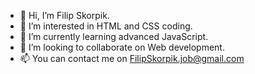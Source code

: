 - 👋 Hi, I’m Filip Skorpik.
- 👀 I’m interested in HTML and CSS coding.
- 🌱 I’m currently learning advanced JavaScript.
- 💞️ I’m looking to collaborate on Web development.
- 📫 You can contact me on FilipSkorpik.job@gmail.com

<!---
filipskorpik/filipskorpik is a ✨ special ✨ repository because its `README.md` (this file) appears on your GitHub profile.
You can click the Preview link to take a look at your changes.
--->
